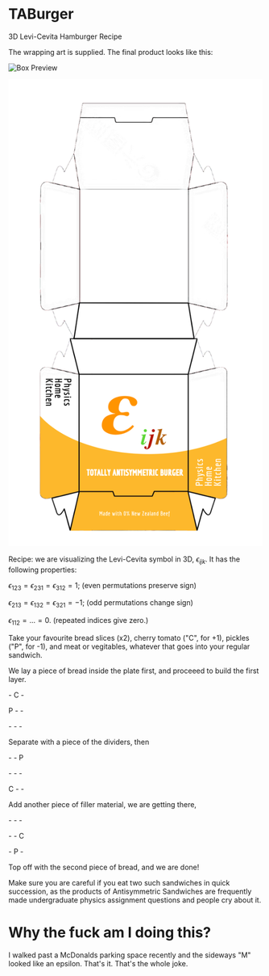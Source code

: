 # TABurger
3D Levi-Cevita Hamburger Recipe 

The wrapping art is supplied. The final product looks like this:

![Box Preview](BurgerPreview.png)

![Box Unwrapped](Unwrapped.png)


Recipe: we are visualizing the Levi-Cevita symbol in 3D, $\epsilon_{ijk}$. It has the following properties:

$\epsilon_{123} = \epsilon_{231} = \epsilon_{312} = 1;$ (even permutations preserve sign)

$\epsilon_{213} = \epsilon_{132} = \epsilon_{321} = -1;$ (odd permutations change sign) 

$\epsilon_{112} = ... = 0.$ (repeated indices give zero.)


Take your favourite bread slices (x2), cherry tomato ("C", for +1), pickles ("P", for -1), and meat or vegitables, whatever that goes into your regular sandwich. 

We lay a piece of bread inside the plate first, and proceeed to build the first layer.

 \-  C  \-
 
 P  \-  \-
 
 \-  \-  \-

Separate with a piece of the dividers, then

 \-  \-  P
 
 \-  \-  \-
 
 C  \-  \-
 
 Add another piece of filler material, we are getting there,
 
 \-  \-  \-
 
 \-  \-  C
 
 \-  P  \-
 
 Top off with the second piece of bread, and we are done!
 
Make sure you are careful if you eat two such sandwiches in quick succession, as the products of Antisymmetric Sandwiches are frequently made undergraduate physics assignment questions and people cry about it.

# Why the fuck am I doing this?

I walked past a McDonalds parking space recently and the sideways "M" looked like an epsilon. That's it. That's the whole joke.
